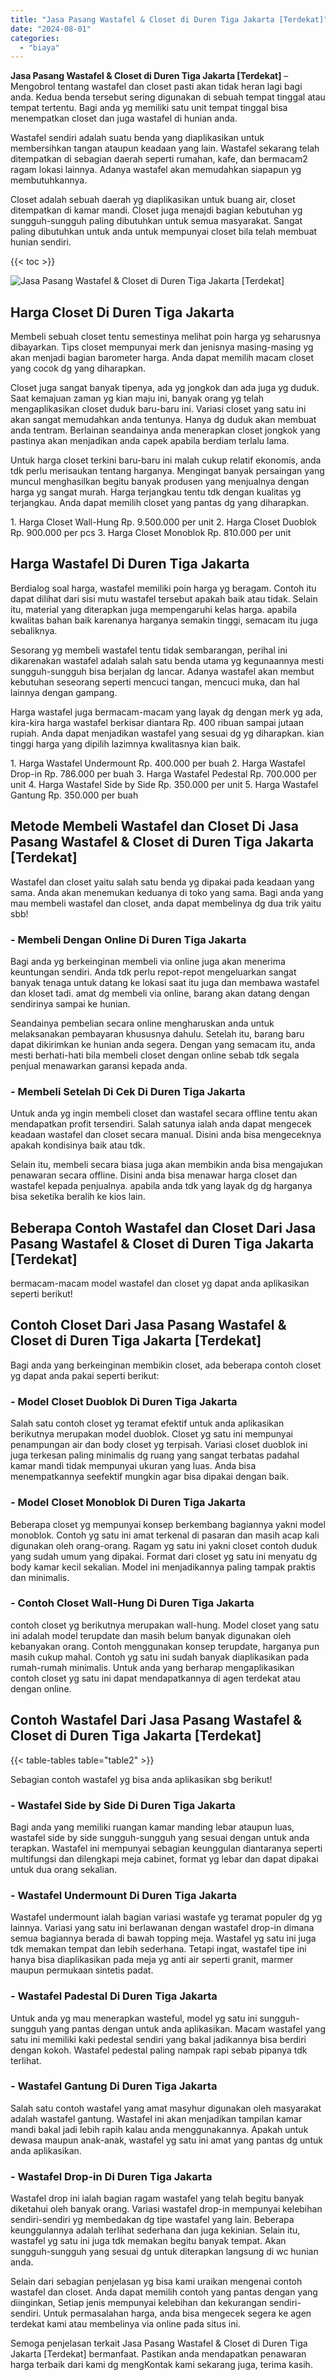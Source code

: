```yaml
---
title: "Jasa Pasang Wastafel & Closet di Duren Tiga Jakarta [Terdekat]"
date: "2024-08-01"
categories: 
  - "biaya"
---
```


**Jasa Pasang Wastafel & Closet di Duren Tiga Jakarta \[Terdekat\]** – Mengobrol tentang wastafel dan closet pasti akan tidak heran lagi bagi anda. Kedua benda tersebut sering digunakan di sebuah tempat tinggal atau tempat tertentu. Bagi anda yg memiliki satu unit tempat tinggal bisa menempatkan closet dan juga wastafel di hunian anda.

Wastafel sendiri adalah suatu benda yang diaplikasikan untuk membersihkan tangan ataupun keadaan yang lain. Wastafel sekarang telah ditempatkan di sebagian daerah seperti rumahan, kafe, dan bermacam2 ragam lokasi lainnya. Adanya wastafel akan memudahkan siapapun yg membutuhkannya.

Closet adalah sebuah daerah yg diaplikasikan untuk buang air, closet ditempatkan di kamar mandi. Closet juga menajdi bagian kebutuhan yg sungguh-sungguh paling dibutuhkan untuk semua masyarakat. Sangat paling dibutuhkan untuk anda untuk mempunyai closet bila telah membuat hunian sendiri.

{{< toc >}}

![Jasa Pasang Wastafel & Closet di Duren Tiga Jakarta [Terdekat]](/images/wastafel-closet-murah48.png)

## Harga Closet Di Duren Tiga Jakarta

Membeli sebuah closet tentu semestinya melihat poin harga yg seharusnya dibayarkan. Tips closet mempunyai merk dan jenisnya masing-masing yg akan menjadi bagian barometer harga. Anda dapat memilih macam closet yang cocok dg yang diharapkan.

Closet juga sangat banyak tipenya, ada yg jongkok dan ada juga yg duduk. Saat kemajuan zaman yg kian maju ini, banyak orang yg telah mengaplikasikan closet duduk baru-baru ini. Variasi closet yang satu ini akan sangat memudahkan anda tentunya. Hanya dg duduk akan membuat anda tentram. Berlainan seandainya anda menerapkan closet jongkok yang pastinya akan menjadikan anda capek apabila berdiam terlalu lama.

Untuk harga closet terkini baru-baru ini malah cukup relatif ekonomis, anda tdk perlu merisaukan tentang harganya. Mengingat banyak persaingan yang muncul menghasilkan begitu banyak produsen yang menjualnya dengan harga yg sangat murah. Harga terjangkau tentu tdk dengan kualitas yg terjangkau. Anda dapat memilih closet yang pantas dg yang diharapkan.

1\. Harga Closet Wall-Hung Rp. 9.500.000 per unit 2. Harga Closet Duoblok Rp. 900.000 per pcs 3. Harga Closet Monoblok Rp. 810.000 per unit

## Harga Wastafel Di Duren Tiga Jakarta

Berdialog soal harga, wastafel memiliki poin harga yg beragam. Contoh itu dapat dilihat dari sisi mutu wastafel tersebut apakah baik atau tidak. Selain itu, material yang diterapkan juga mempengaruhi kelas harga. apabila kwalitas bahan baik karenanya harganya semakin tinggi, semacam itu juga sebaliknya.

Sesorang yg membeli wastafel tentu tidak sembarangan, perihal ini dikarenakan wastafel adalah salah satu benda utama yg kegunaannya mesti sungguh-sungguh bisa berjalan dg lancar. Adanya wastafel akan membut kebutuhan seseorang seperti mencuci tangan, mencuci muka, dan hal lainnya dengan gampang.

Harga wastafel juga bermacam-macam yang layak dg dengan merk yg ada, kira-kira harga wastafel berkisar diantara Rp. 400 ribuan sampai jutaan rupiah. Anda dapat menjadikan wastafel yang sesuai dg yg diharapkan. kian tinggi harga yang dipilih lazimnya kwalitasnya kian baik.

1\. Harga Wastafel Undermount Rp. 400.000 per buah 2. Harga Wastafel Drop-in Rp. 786.000 per buah 3. Harga Wastafel Pedestal Rp. 700.000 per unit 4. Harga Wastafel Side by Side Rp. 350.000 per unit 5. Harga Wastafel Gantung Rp. 350.000 per buah

## Metode Membeli Wastafel dan Closet Di Jasa Pasang Wastafel & Closet di Duren Tiga Jakarta \[Terdekat\]

Wastafel dan closet yaitu salah satu benda yg dipakai pada keadaan yang sama. Anda akan menemukan keduanya di toko yang sama. Bagi anda yang mau membeli wastafel dan closet, anda dapat membelinya dg dua trik yaitu sbb!

### \- Membeli Dengan Online Di Duren Tiga Jakarta

Bagi anda yg berkeinginan membeli via online juga akan menerima keuntungan sendiri. Anda tdk perlu repot-repot mengeluarkan sangat banyak tenaga untuk datang ke lokasi saat itu juga dan membawa wastafel dan kloset tadi. amat dg membeli via online, barang akan datang dengan sendirinya sampai ke hunian.

Seandainya pembelian secara online mengharuskan anda untuk melaksanakan pembayaran khususnya dahulu. Setelah itu, barang baru dapat dikirimkan ke hunian anda segera. Dengan yang semacam itu, anda mesti berhati-hati bila membeli closet dengan online sebab tdk segala penjual menawarkan garansi kepada anda.

### \- Membeli Setelah Di Cek Di Duren Tiga Jakarta

Untuk anda yg ingin membeli closet dan wastafel secara offline tentu akan mendapatkan profit tersendiri. Salah satunya ialah anda dapat mengecek keadaan wastafel dan closet secara manual. Disini anda bisa mengeceknya apakah kondisinya baik atau tdk.

Selain itu, membeli secara biasa juga akan membikin anda bisa mengajukan penawaran secara offline. Disini anda bisa menawar harga closet dan wastafel kepada penjualnya. apabila anda tdk yang layak dg dg harganya bisa seketika beralih ke kios lain.

## Beberapa Contoh Wastafel dan Closet Dari Jasa Pasang Wastafel & Closet di Duren Tiga Jakarta \[Terdekat\]

bermacam-macam model wastafel dan closet yg dapat anda aplikasikan seperti berikut!

## Contoh Closet Dari Jasa Pasang Wastafel & Closet di Duren Tiga Jakarta \[Terdekat\]

Bagi anda yang berkeinginan membikin closet, ada beberapa contoh closet yg dapat anda pakai seperti berikut:

### \- Model Closet Duoblok Di Duren Tiga Jakarta

Salah satu contoh closet yg teramat efektif untuk anda aplikasikan berikutnya merupakan model duoblok. Closet yg satu ini mempunyai penampungan air dan body closet yg terpisah. Variasi closet duoblok ini juga terkesan paling minimalis dg ruang yang sangat terbatas padahal kamar mandi tidak mempunyai ukuran yang luas. Anda bisa menempatkannya seefektif mungkin agar bisa dipakai dengan baik.

### \- Model Closet Monoblok Di Duren Tiga Jakarta

Beberapa closet yg mempunyai konsep berkembang bagiannya yakni model monoblok. Contoh yg satu ini amat terkenal di pasaran dan masih acap kali digunakan oleh orang-orang. Ragam yg satu ini yakni closet contoh duduk yang sudah umum yang dipakai. Format dari closet yg satu ini menyatu dg body kamar kecil sekalian. Model ini menjadikannya paling tampak praktis dan minimalis.

### \- Contoh Closet Wall-Hung Di Duren Tiga Jakarta

contoh closet yg berikutnya merupakan wall-hung. Model closet yang satu ini adalah model terupdate dan masih belum banyak digunakan oleh kebanyakan orang. Contoh menggunakan konsep terupdate, harganya pun masih cukup mahal. Contoh yg satu ini sudah banyak diaplikasikan pada rumah-rumah minimalis. Untuk anda yang berharap mengaplikasikan contoh closet yg satu ini dapat mendapatkannya di agen terdekat atau dengan online.

## Contoh Wastafel Dari Jasa Pasang Wastafel & Closet di Duren Tiga Jakarta \[Terdekat\]

{{< table-tables table="table2" >}}

Sebagian contoh wastafel yg bisa anda aplikasikan sbg berikut!

### \- Wastafel Side by Side Di Duren Tiga Jakarta

Bagi anda yang memiliki ruangan kamar manding lebar ataupun luas, wastafel side by side sungguh-sungguh yang sesuai dengan untuk anda terapkan. Wastafel ini mempunyai sebagian keunggulan diantaranya seperti multifungsi dan dilengkapi meja cabinet, format yg lebar dan dapat dipakai untuk dua orang sekalian.

### \- Wastafel Undermount Di Duren Tiga Jakarta

Wastafel undermount ialah bagian variasi wastafe yg teramat populer dg yg lainnya. Variasi yang satu ini berlawanan dengan wastafel drop-in dimana semua bagiannya berada di bawah topping meja. Wastafel yg satu ini juga tdk memakan tempat dan lebih sederhana. Tetapi ingat, wastafel tipe ini hanya bisa diaplikasikan pada meja yg anti air seperti granit, marmer maupun permukaan sintetis padat.

### \- Wastafel Padestal Di Duren Tiga Jakarta

Untuk anda yg mau menerapkan wasteful, model yg satu ini sungguh-sungguh yang pantas dengan untuk anda aplikasikan. Macam wastafel yang satu ini memiliki kaki pedestal sendiri yang bakal jadikannya bisa berdiri dengan kokoh. Wastafel pedestal paling nampak rapi sebab pipanya tdk terlihat.

### \- Wastafel Gantung Di Duren Tiga Jakarta

Salah satu contoh wastafel yang amat masyhur digunakan oleh masyarakat adalah wastafel gantung. Wastafel ini akan menjadikan tampilan kamar mandi bakal jadi lebih rapih kalau anda menggunakannya. Apakah untuk dewasa maupun anak-anak, wastafel yg satu ini amat yang pantas dg untuk anda aplikasikan.

### \- Wastafel Drop-in Di Duren Tiga Jakarta

Wastafel drop ini ialah bagian ragam wastafel yang telah begitu banyak diketahui oleh banyak orang. Variasi wastafel drop-in mempunyai kelebihan sendiri-sendiri yg membedakan dg tipe wastafel yang lain. Beberapa keunggulannya adalah terlihat sederhana dan juga kekinian. Selain itu, wastafel yg satu ini juga tdk memakan begitu banyak tempat. Akan sungguh-sungguh yang sesuai dg untuk diterapkan langsung di wc hunian anda.

Selain dari sebagian penjelasan yg bisa kami uraikan mengenai contoh wastafel dan closet. Anda dapat memilih contoh yang pantas dengan yang diinginkan, Setiap jenis mempunyai kelebihan dan kekurangan sendiri-sendiri. Untuk permasalahan harga, anda bisa mengecek segera ke agen terdekat kami atau membelinya via online pada situs ini.

Semoga penjelasan terkait Jasa Pasang Wastafel & Closet di Duren Tiga Jakarta \[Terdekat\] bermanfaat. Pastikan anda mendapatkan penawaran harga terbaik dari kami dg mengKontak kami sekarang juga, terima kasih.
